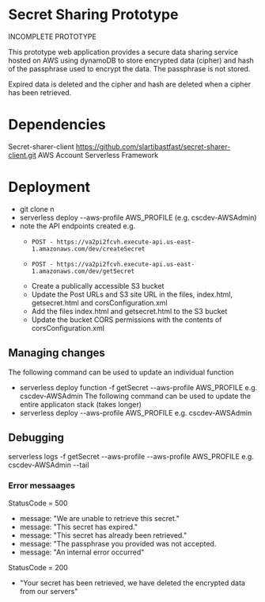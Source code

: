 

# Secret Sharing Prototype

INCOMPLETE PROTOTYPE

This prototype web  application provides a secure data sharing service hosted on AWS using dynamoDB to store encrypted data (cipher) and hash of the passphrase used to encrypt the data. The passphrase is not stored.

Expired data is deleted and the cipher and hash are deleted when a cipher has been retrieved.

# Dependencies
Secret-sharer-client https://github.com/slartibastfast/secret-sharer-client.git
AWS Account 
Serverless Framework

# Deployment
-   git clone n
-   serverless deploy --aws-profile AWS_PROFILE (e.g. cscdev-AWSAdmin)
-   note the API endpoints created e.g.
    -     POST - https://va2pi2fcvh.execute-api.us-east-1.amazonaws.com/dev/createSecret
    -     POST - https://va2pi2fcvh.execute-api.us-east-1.amazonaws.com/dev/getSecret
    - Create a publically accessible S3 bucket
    - Update the Post URLs and S3 site URL in the files, index.html, getsecret.html and corsConfiguration.xml
    - Add the files index.html and getsecret.html to the S3 bucket
    - Update the bucket CORS permissions with the contents of corsConfiguration.xml


## Managing changes
The following command can be used to update an individual function
-   serverless deploy function -f getSecret --aws-profile AWS_PROFILE e.g. cscdev-AWSAdmin
The following command can be used to update the entire applicaton stack (takes longer)
-   serverless deploy --aws-profile AWS_PROFILE e.g. cscdev-AWSAdmin


## Debugging
serverless logs -f getSecret --aws-profile --aws-profile AWS_PROFILE e.g. cscdev-AWSAdmin --tail

### Error messaages

StatusCode = 500
-   message: "We are unable to retrieve this secret."
-   message: "This secret has expired."
-   message: "This secret has already been retrieved."
-   message: "The passphrase you provided was not accepted.
-   message: "An internal error occurred"

StatusCode = 200
-   "Your secret has been retrieved, we have deleted the encrypted data from our servers"



